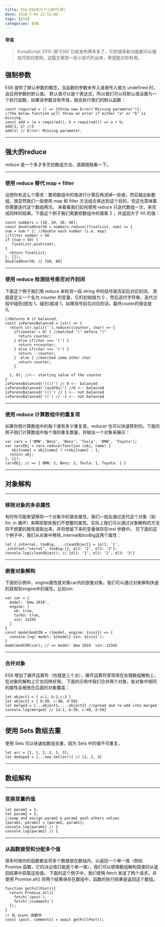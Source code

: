 ```yaml
---
title: ES6-ES6的几个小技巧[转]
date: 2018-7-04 22:52:00
tags: [ES6]
categories: 前端
---
```


#### 导语
> EcmaScript 2015 (即 ES6) 已经发布两年多了，它的很多新功能都可以被技巧性的使用。这篇文章把一些小技巧列出来，希望能对你有用。

<!--more-->
## 强制参数
ES6 提供了默认参数的概念，当函数的参数未传入或者传入值为 undefined 时，会应用参数的默认值。
默认值可以是个表达式，所以我们可以将默认值设置为一个执行函数，如果该参数没有传值，就会执行我们的默认函数：

```
const required = () => {throw new Error('Missing parameter')};
//The below function will throw an error if either "a" or "b" is missing.
const add = (a = required(), b = required()) => a + b;
add(1, 2) //3
add(1) // Error: Missing parameter.
```

***
## 强大的reduce
reduce 是一个多才多艺的数组方法，请跟随我看一下。

***
### 使用 reduce 替代 map + filter
设想你有这么个需求：要把数组中的值进行计算后再滤掉一些值，然后输出新数组。很显然我们一般使用 map 和 filter 方法组合来达到这个目的，但这也意味着你需要迭代这个数组两次。
来看看我们如何使用 reduce 只迭代数组一次，来完成同样的结果。下面这个例子我们需要把数组中的值乘 2 ，并返回大于 50 的值：

```
const numbers = [10, 20, 30, 40];
const doubledOver50 = numbers.reduce((finalList, num) => {
num = num * 2; //double each number (i.e. map)
//filter number > 50
if (num > 50) {
   finalList.push(num);
}
  return finalList;
}, []);
doubledOver50; // [60, 80]
```

***
### 使用 reduce 检测括号是否对齐封闭
下面这个例子我们用 reduce 来检测一段 string 中的括号是否前后对应封闭。
思路是定义一个名为 counter 的变量，它的初始值为 0 ，然后迭代字符串，迭代过程中碰到(就加 1，碰到)就减 1，如果括号前后对应的话，最终couter的值会是 0。

```
//Returns 0 if balanced.
const isParensBalanced = (str) => {
  return str.split('').reduce((counter, char) => {
    if(counter < 0) { //matched ")" before "("
      return counter;
    } else if(char === '(') {
      return ++counter;
    } else if(char === ')') {
      return --counter;
    }  else { //matched some other char
      return counter;
    }

  }, 0); //<-- starting value of the counter
}
isParensBalanced('(())') // 0 <-- balanced
isParensBalanced('(asdfds)') //0 <-- balanced
isParensBalanced('(()') // 1 <-- not balanced
isParensBalanced(')(') // -1 <-- not balanced
```

***
### 使用 reduce 计算数组中的重复项
如果你想计算数组中的每个值有多少重复值，reducer 也可以快速帮到你。下面的例子我们计算数组中每个值的重复数量，并输出一个对象来展示：

```
var cars = ['BMW','Benz', 'Benz', 'Tesla', 'BMW', 'Toyota'];
var carsObj = cars.reduce(function (obj, name) {
   obj[name] = obj[name] ? ++obj[name] : 1;
  return obj;
}, {});
carsObj; // => { BMW: 2, Benz: 2, Tesla: 1, Toyota: 1 }
```

***
## 对象解构

***
### 移除对象的多余属性
有时你可能希望移除一个对象中的某些属性，我们一般会通过迭代这个对象（如 for..in 循环）来移除那些我们不想要的属性。实际上我们可以通过对象解构的方法将不想要的属性提取出来，并将想留下来的变量保存在*rest* 参数中。
在下面的这个例子中，我们从对象中移除_internal和tooBig这两个属性：

```
let {_internal, tooBig, ...cleanObject} = {el1: '1', _internal:"secret", tooBig:{}, el2: '2', el3: '3'};
console.log(cleanObject); // {el1: '1', el2: '2', el3: '3'}
```

***
### 嵌套对象解构
下面的示例中，engine属性是对象car内的嵌套对象。我们可以通过对象解构快速的获取到engine中的属性，比如vin:

```
var car = {
  model: 'bmw 2018',
  engine: {
    v6: true,
    turbo: true,
    vin: 12345
  }
}
const modelAndVIN = ({model, engine: {vin}}) => {
  console.log(`model: ${model} vin: ${vin}`);
}
modelAndVIN(car); // => model: bmw 2018  vin: 12345
```

***
### 合并对象
ES6 增加了展开运算符（也就是三个点），展开运算符常常用在处理数组解构上，在对象的解构上它也同样好用。
下面的示例中我们合并两个对象，新对象中相同的属性会被放在后面的对象覆盖：

```
let object1 = { a:1, b:2,c:3 }
let object2 = { b:30, c:40, d:50}
let merged = {...object1, ...object2} //spread and re-add into merged
console.log(merged) // {a:1, b:30, c:40, d:50}
```

***
## 使用 Sets 数组去重
使用 Sets 可以快速给数组去重，因为 Sets 中的值不可重复。

```
let arr = [1, 1, 2, 2, 3, 3];
let deduped = [...new Set(arr)] // [1, 2, 3]
```

***
## 数组解构

***
### 变换变量的值

```
let param1 = 1;
let param2 = 2;
//swap and assign param1 & param2 each others values
[param1, param2] = [param2, param1];
console.log(param1) // 2
console.log(param2) // 1
```

***
### 从函数接受和分配多个值
很多时候你的函数都会将多个数据放在数组内，以返回一个单一值（例如 Promise 函数，它的决议值只能是个单一值），我们可以使用数组解构简便的从返回结果中获取这些值。
下面的这个例子中，我们使用 fetch 发送了两个请求，并使用 Promise.all() 将两个结果保存在数组中，函数的执行结果是返回这个数组。

```
function getFullPost(){
  return Promise.all([
    fetch('/post'),
    fetch('/comments')
  ]);
}
// 在 async 函数中
const [post, comments] = await getFullPost();
```